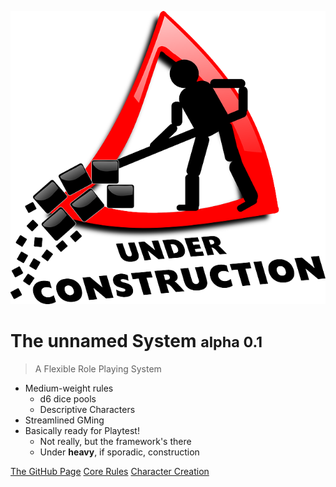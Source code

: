 <!-- _coverpage.md -->

![logo](_media/icon.png)

# The unnamed System <small>alpha 0.1</small>

> A Flexible Role Playing System

- Medium-weight rules
  - d6 dice pools
  - Descriptive Characters
- Streamlined GMing
- Basically ready for Playtest!
  - Not really, but the framework's there
  - Under **heavy**, if sporadic, construction

[The GitHub Page](https://github.com/s-20/unnamed)
[Core Rules](HBCore.md)
[Character Creation](CCSummary.md)
